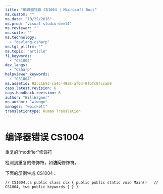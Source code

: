 ```yaml
---
title: "编译器错误 CS1004 | Microsoft Docs"
ms.custom: ""
ms.date: "10/29/2016"
ms.prod: "visual-studio-dev14"
ms.reviewer: ""
ms.suite: ""
ms.technology: 
  - "devlang-csharp"
ms.tgt_pltfrm: ""
ms.topic: "article"
f1_keywords: 
  - "CS1004"
dev_langs: 
  - "CSharp"
helpviewer_keywords: 
  - "CS1004"
ms.assetid: 93cc1b93-ca4c-49a8-af03-9fbfc84ccab9
caps.latest.revision: 6
caps.handback.revision: 6
author: "BillWagner"
ms.author: "wiwagn"
manager: "wpickett"
translationtype: Human Translation
---
```

# 编译器错误 CS1004
重复的“modifier”修饰符  
  
 检测到重复的修饰符，如**访问**修饰符。  
  
 下面的示例生成 CS1004：  
  
```  
// CS1004.cs public class clx { public public static void Main()   // CS1004, two public keywords { } }  
```